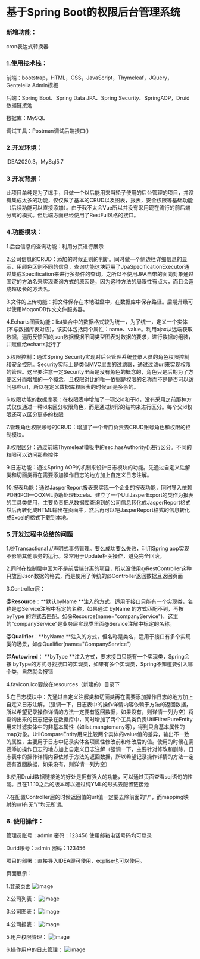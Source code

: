 # 基于Spring Boot的权限后台管理系统
### 新增功能：
cron表达式转换器

### 1.使用技术栈：

 前端：bootstrap，HTML，CSS，JavaScript，Thymeleaf，JQuery，Gentelella Admin模板

后端：Spring Boot、Spring Data JPA、Spring Security、SpringAOP，Druid数据链接池

数据库：MySQL

调试工具：Postman调试后端接口()

### 2.开发环境：

IDEA2020.3，MySql5.7

### 3.开发背景：

此项目单纯是为了练手，且做一个以后能用来当轮子使用的后台管理的项目，并没有集成太多的功能，仅仅做了基本的CRUD以及图表，报表，安全权限等基础功能（后续功能可以直接添加）。由于我不太会Vue所以并没有采用现在流行的前后端分离的模式。但后端方面已经使用了RestFul风格的接口。

### 4.功能模块：

1.后台信息的查询功能：利用分页进行展示

2.公司信息的CRUD：添加的时候正则的判断。同时做一个侧边栏详细信息的显示，用颜色区别不同的信息，查询功能这块运用了JpaSpecificationExecutor通过集成Specification来进行多条件的查询，之所以不使用JPA自带的面向对象通过固定的方法名来实现查询方式的原因是，因为这种方法的局限性有点大，而且会造成超级长的方法名。

3.文件的上传功能：把文件保存在本地磁盘中，在数据库中保存路径。后期升级可以使用MogonDB作文文件服务器。

4.Echarts图表功能：list集合中的数据格式较为统一，为了统一，定义一个实体(不与数据库表对应)，该实体包括两个属性：name、value。利用ajax从远端获取数据，遍历反馈回的json数据根据不同类型图表对数据的要求，进行数据的组装，并赋值给echarts就行了

5.权限控制：通过Spring Security实现对后台管理系统登录人员的角色权限控制和安全控制。Security实际上是类似MVC里面的过滤器，通过过滤url来实现权限的管理。这里要注意一定Security里面是没有角色的概念的，角色只是后期为了方便区分而增加的一个概念。且权限对比的唯一依据是权限的名称而不是是否可以访问那些url，所以在定义数据库权限表的时候url是多余的。

6.权限功能的数据库表：在权限表中增加了一项父id和子id，没有采用之前那种方式仅仅通过一种id来区分权限角色，而是通过树形的结构来进行区分。每个父id权限还可以区分更多的权限

7.管理角色权限账号的CRUD：增加了一个专门负责去CRUD账号角色和权限的控制模块。

8.权限区分：通过前端Thymeleaf模板中的sec:hasAuthority()进行区分。不同的权限可以访问那些控件

9.日志功能：通过Spring AOP的机制来设计日志模块的功能。先通过自定义注解类和切面类再在需要添加操作日志的地方加上自定义日志注解。

10.报表功能：通过JasperReport报表来实现一个企业的报表功能，同时导入依赖POI和POI—OOXML协助处理Excela、建立了一个UtilJasperExport的类作为报表的工具类使用，主要负责把从数据库查询到的公司信息转化成JasperReport格式然后再转化成HTML输出在页面中，然后再可以吧JasperReport格式的信息转化成Excel的格式下载到本地。

### 5.开发过程中总结的问题

1.@Transactional //声明式事务管理。要么成功要么失败，利用Spring aop实现不影响其他事务的运行。常常用于Update相关操作，避免完全回滚。

2.同时在控制层中因为不是前后端分离的项目，所以没使用@RestController这种只放回Json数据的格式，而是使用了传统的@Controller返回数据且返回页面

3.Controller层：

**@Resource**：**默认byName **注入的方式，适用于接口只能有一个实现类，名称是@Service注解中标定的名称，如果通过 byName 的方式匹配不到，再按 byType 的方式去匹配。如@Resource(name="companyService")，这里的“companyService”是业务层实现类里面@Service注解中标定的名称。

**@Qualifier**：**byName **注入的方式，但名称是类名，适用于接口有多个实现类的场景，如@Qualifier(name="CompanyService")

**@Autowired**： **byType **注入方式，要求接口只能有一个实现类，Spring会按 byType的方式寻找接口的实现类，如果有多个实现类，Spring不知道要引入哪个类，自然就会报错

4.favicon.ico要放在resources（新建的）目录下

5.在日志模块中：先通过自定义注解类和切面类再在需要添加操作日志的地方加上自定义日志注解。（强调一下，日志表中的操作详情内容依赖于方法的返回数据，所以希望记录操作详情的方法一定要有返回数据，如果没有，则详情一列为空）将查询出来的日志记录在数据库中，同时增加了两个工具类负责UtilFilterPureEntity用来过滤实体中的非基本属性（如list,mangtomany等），得到只含基本属性的map对象。UtilCompareEntity用来比较两个实体的value值的差异，输出不一致的属性，主要用于日志中记录实体各项属性修改前和修改后的值。使用的时候在需要添加操作日志的地方加上自定义日志注解（强调一下，主要针对修改和删除，日志表中的操作详情内容依赖于方法的返回数据，所以希望记录操作详情的方法一定要有返回数据，如果没有，则详情一列为空）

6.使用Druid数据链接池的好处是拥有强大的功能，可以通过页面查看sql语句的性能。且在1.1.10之后的版本可以通过纯YML的形式去配置链接池

7.在配置Controller层的时候返回值的url值一定要去除前面的"/"，而mapping映射的url有无"/"均无所谓。

### 6. 使用操作：

管理员账号：admin  密码：123456  使用邮箱电话号码均可登录

Durid账号：admin   密码：123456

项目的部署：直接导入IDEA即可使用，ecplise也可以使用。

页面展示：

1.登录页面
![image](https://github.com/bedbanan/Spring-Boot-Web-Manamgement/blob/master/1.PNG)

2.公司列表：
![image](https://github.com/bedbanan/Spring-Boot-Web-Manamgement/blob/master/2.PNG)

3.公司图表：
![image](https://github.com/bedbanan/Spring-Boot-Web-Manamgement/blob/master/3.PNG)

4.公司报表：
![image](https://github.com/bedbanan/Spring-Boot-Web-Manamgement/blob/master/5.PNG)

5.用户权限管理：
![image](https://github.com/bedbanan/Spring-Boot-Web-Manamgement/blob/master/4.PNG)

6.操作用户的日志管理：
![image](https://github.com/bedbanan/Spring-Boot-Web-Manamgement/blob/master/6.PNG)

